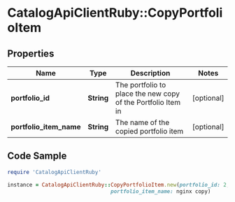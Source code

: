 # CatalogApiClientRuby::CopyPortfolioItem

## Properties

Name | Type | Description | Notes
------------ | ------------- | ------------- | -------------
**portfolio_id** | **String** | The portfolio to place the new copy of the Portfolio Item in | [optional] 
**portfolio_item_name** | **String** | The name of the copied portfolio item | [optional] 

## Code Sample

```ruby
require 'CatalogApiClientRuby'

instance = CatalogApiClientRuby::CopyPortfolioItem.new(portfolio_id: 2,
                                 portfolio_item_name: nginx copy)
```



